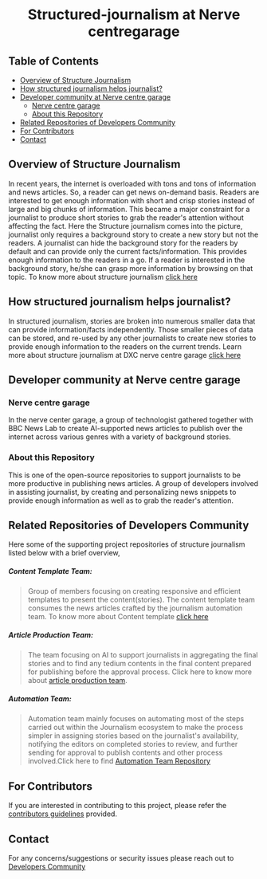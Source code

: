 <h1 align="center">Structured-journalism at Nerve centregarage</h1>

## Table of Contents

* [Overview of Structure Journalism](#Overview-of-Structure-Journalism)
* [How structured journalism helps journalist\?](#How-structured-journalism-helps-journalist)
* [Developer community at Nerve centre garage](#Developer-community-at-Nerve-centre-garage)
  * [Nerve centre garage](#Nerve-centre-garage)
  * [About this Repository](#About-this-Repository)
* [Related Repositories of Developers Community](#Related-repositories-of-developers-community)
* [For Contributors](#For-contributors)
* [Contact](#contact)

## Overview of Structure Journalism

In recent years, the internet is overloaded with tons and tons of information and news articles. So, a reader can get news on-demand basis. Readers are interested to get enough information with short and crisp stories instead of large and big chunks of information. This became a major constraint for a journalist to produce short stories to grab the reader's attention without affecting the fact. Here the Structure journalism comes into the picture, journalist only requires a background story to create a new story but not the readers. A journalist can hide the background story for the readers by default and can provide only the current facts/information. This provides enough information to the readers in a go. If a reader is interested in the background story, he/she can grasp more information by browsing on that topic. To know more about structure journalism [click here](https://github.com/nervecentergarage/structured-journalism-developer-community/wiki/1.-Home#future-of-journalism-structured-journalism)

## How structured journalism helps journalist\?

In structured journalism, stories are broken into numerous smaller data that can provide information/facts independently. Those smaller pieces of data can be stored, and re-used by any other journalists to create new stories to provide enough information to the readers on the current trends. Learn more about structure journalism at DXC nerve centre garage [click here](https://github.com/nervecentergarage/structured-journalism-developer-community/wiki/2.-Structured--Journalism-at-DXC-Nerve-centre-garage)

## Developer community at Nerve centre garage

### Nerve centre garage

In the nerve center garage, a group of technologist gathered together with BBC News Lab to create AI-supported news articles to publish over the internet across various genres with a variety of background stories. 

### About this Repository

This is one of the open-source repositories to support journalists to be more productive in publishing news articles. A group of developers involved in assisting journalist,  by creating and personalizing news snippets to provide enough information as well as to grab the reader's attention.

## Related Repositories of Developers Community

Here some of the supporting project repositories of structure journalism listed below with a brief overview,

##### Content Template Team:

> Group of members focusing on creating responsive and efficient templates to present the content(stories). The content template team consumes the news articles crafted by the journalism automation team. To know more about Content template [click here](https://github.com/nervecentergarage/structured-journalism-content-templates)

##### Article Production Team:

> The team focusing on AI to support journalists in aggregating the final stories and to find any tedium contents in the final content prepared for publishing before the approval process. Click here to know more about [article production team](https://github.com/nervecentergarage/structured-journalism-article-production).

##### Automation Team:

> Automation team mainly focuses on automating most of the steps carried out within the Journalism ecosystem to make the process simpler in assigning stories based on the journalist's availability, notifying the editors on completed stories to review, and further sending for approval to publish contents and other process involved.Click here to find [Automation Team Repository](https://github.com/nervecentergarage/structured-journalism-automation)

## For Contributors

If you are interested in contributing to this project, please refer the [contributors guidelines](https://github.com/nervecentergarage/structured-journalism-developer-community/blob/main/Contributors.md) provided.

## Contact

For any concerns/suggestions or security issues please reach out to [Developers Community](https://github.com/nervecentergarage/structured-journalism-developer-community/blob/main/Team%20members.md)

